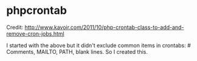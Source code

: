 # phpcrontab

Credit: http://www.kavoir.com/2011/10/php-crontab-class-to-add-and-remove-cron-jobs.html

I started with the above but it didn't exclude common items in crontabs: # Comments, MAILTO, PATH, blank lines.
So I created this.
